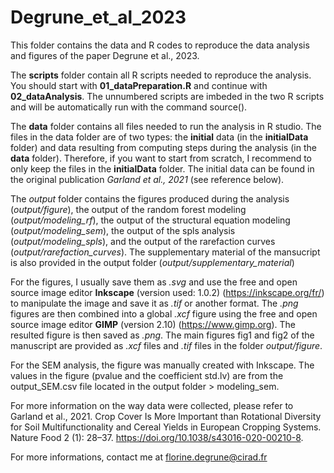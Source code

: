 # Degrune_et_al_2023

This folder contains the data and R codes to reproduce the data analysis and figures of the paper Degrune et al., 2023.

The **scripts** folder contain all R scripts needed to reproduce the analysis. You should start with **01_dataPreparation.R** and continue with **02_dataAnalysis**.
The unnumbered scripts are imbeded in the two R scripts and will be automatically run with the command source().

The **data** folder contains all files needed to run the analysis in R studio. The files in the data folder are of two types: the **initial** data (in the **initialData** folder) and data resulting from computing steps during the analysis (in the **data** folder). Therefore, if you want to start from scratch, I recommend to only keep the files in the **initialData** folder. The initial data can be found in the original publication *Garland et al., 2021* (see reference below).

The *output* folder contains the figures produced during the analysis (*output/figure*), the output of the random forest modeling (*output/modeling_rf*), the output of the structural equation modeling (*output/modeling_sem*), the output of the spls analysis (*output/modeling_spls*), and the output of the rarefaction curves (*output/rarefaction_curves*). The supplementary material of the mansucript is also provided in the output folder (*output/supplementary_material*)

For the figures, I usually save them as *.svg* and use the free and open source image editor **Inkscape** (version used: 1.0.2) (https://inkscape.org/fr/) to manipulate the image and save it as *.tif* or another format. The *.png* figures are then combined into a global *.xcf* figure using the free and open source image editor **GIMP** (version 2.10) (https://www.gimp.org). The resulted figure is then saved as *.png*. The main figures fig1 and fig2 of the manuscript are provided as *.xcf* files and *.tif* files in the folder *output/figure*. 

For the SEM analysis, the figure was manually created with Inkscape. The values in the figure (pvalue and the coefficient std.lv) are from the output_SEM.csv file located in the output folder > modeling_sem.

For more information on the way data were collected, please refer to Garland et al., 2021. Crop Cover Is More Important than Rotational Diversity for Soil Multifunctionality and Cereal Yields in European Cropping Systems. Nature Food 2 (1): 28–37. https://doi.org/10.1038/s43016-020-00210-8.

For more informations, contact me at florine.degrune@cirad.fr
